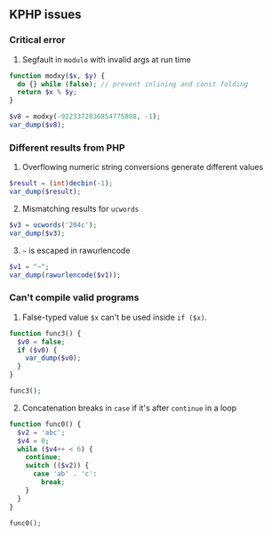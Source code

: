 ## KPHP issues

### Critical error

1. Segfault in `modulo` with invalid args at run time

```php
function modxy($x, $y) {
  do {} while (false); // prevent inlining and const folding
  return $x % $y;
}

$v8 = modxy(-9223372036854775808, -1);
var_dump($v8);
```

### Different results from PHP

1. Overflowing numeric string conversions generate different values

```php
$result = (int)decbin(-1);
var_dump($result);
```

2. Mismatching results for `ucwords`

```php
$v3 = ucwords('204c');
var_dump($v3);
```

3. `~` is escaped in rawurlencode

```php
$v1 = "~";
var_dump(rawurlencode($v1));
```

### Can't compile valid programs

1. False-typed value `$x` can't be used inside `if ($x)`.

```php
function func3() {
  $v0 = false;
  if ($v0) {
    var_dump($v0);
  }
}

func3();
```

2. Concatenation breaks in `case` if it's after `continue` in a loop

```php
function func0() {
  $v2 = 'abc';
  $v4 = 0;
  while ($v4++ < 6) {
    continue;
    switch (($v2)) {
      case 'ab' . 'c':
        break;
    }
  }
}

func0();
```
